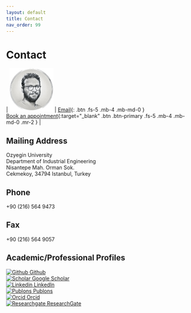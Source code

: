 ```yaml
---
layout: default
title: Contact
nav_order: 99
---
```

# Contact


| <img src="/assets/images/oek2.png" alt="OEK" width="119"/> | [Email](mailto:erhunk@gmail.com){: .btn .fs-5 .mb-4 .mb-md-0 } <br /> [Book an appointment](https://calendly.com/erhun-kundakcioglu/zoom-meeting){:target="_blank" .btn .btn-primary .fs-5 .mb-4 .mb-md-0 .mr-2 } |

## Mailing Address 
Ozyegin University<br />
Department of Industrial Engineering<br />
Nisantepe Mah. Orman Sok.<br />
Cekmekoy, 34794 Istanbul, Turkey
## Phone
+90 (216) 564 9473
## Fax
+90 (216) 564 9057
## Academic/Professional Profiles

<a href="https://github.com/OEKundakcioglu/" target="_blank"> <img src="../../assets/images/github.png" style="height:21px;" alt="Github"> Github</a>  
<a href="https://scholar.google.com/citations?user=k6NTKvsAAAAJ&hl=en" target="_blank"><img src="../../assets/images/scholar.jpg" style="height:21px;" alt="Scholar"> Google Scholar</a>  
<a href="https://www.linkedin.com/in/erhunkundakcioglu" target="_blank"><img src="../../assets/images/linkedin.png" style="height:21px;" alt="Linkedin"> LinkedIn</a>  
<a href="https://publons.com/researcher/457748/o-erhun-kundakcioglu/" target="_blank"><img src="../../assets/images/publons.png" style="height:21px;" alt="Publons"> Publons</a>  
<a href="https://orcid.org/0000-0003-3033-0986" target="_blank"><img src="../../assets/images/orcid.png" style="height:21px;" alt="Orcid"> Orcid</a>  
<a href="https://www.researchgate.net/profile/O_Kundakcioglu" target="_blank"><img src="../../assets/images/researchg.png" style="height:21px;" alt="Researchgate"> ResearchGate</a>
